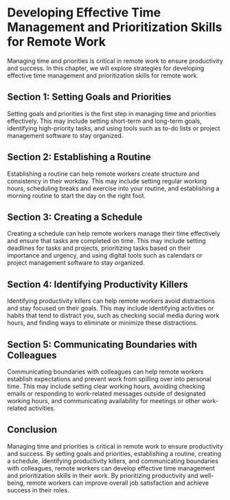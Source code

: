Developing Effective Time Management and Prioritization Skills for Remote Work
======================================================================================================================================

Managing time and priorities is critical in remote work to ensure productivity and success. In this chapter, we will explore strategies for developing effective time management and prioritization skills for remote work.

Section 1: Setting Goals and Priorities
---------------------------------------

Setting goals and priorities is the first step in managing time and priorities effectively. This may include setting short-term and long-term goals, identifying high-priority tasks, and using tools such as to-do lists or project management software to stay organized.

Section 2: Establishing a Routine
---------------------------------

Establishing a routine can help remote workers create structure and consistency in their workday. This may include setting regular working hours, scheduling breaks and exercise into your routine, and establishing a morning routine to start the day on the right foot.

Section 3: Creating a Schedule
------------------------------

Creating a schedule can help remote workers manage their time effectively and ensure that tasks are completed on time. This may include setting deadlines for tasks and projects, prioritizing tasks based on their importance and urgency, and using digital tools such as calendars or project management software to stay organized.

Section 4: Identifying Productivity Killers
-------------------------------------------

Identifying productivity killers can help remote workers avoid distractions and stay focused on their goals. This may include identifying activities or habits that tend to distract you, such as checking social media during work hours, and finding ways to eliminate or minimize these distractions.

Section 5: Communicating Boundaries with Colleagues
---------------------------------------------------

Communicating boundaries with colleagues can help remote workers establish expectations and prevent work from spilling over into personal time. This may include setting clear working hours, avoiding checking emails or responding to work-related messages outside of designated working hours, and communicating availability for meetings or other work-related activities.

Conclusion
----------

Managing time and priorities is critical in remote work to ensure productivity and success. By setting goals and priorities, establishing a routine, creating a schedule, identifying productivity killers, and communicating boundaries with colleagues, remote workers can develop effective time management and prioritization skills in their work. By prioritizing productivity and well-being, remote workers can improve overall job satisfaction and achieve success in their roles.
